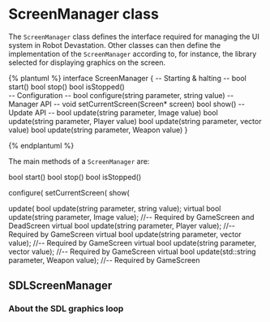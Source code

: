 # ScreenManager class
The `ScreenManager` class defines the interface required for managing the UI system in Robot Devastation. Other classes can then define the implementation of the `ScreenManager` according to, for instance, the library selected for displaying graphics on the screen.

{% plantuml %}
interface ScreenManager {
-- Starting & halting --
bool start()
bool stop()
bool isStopped()       
-- Configuration --
bool configure(string parameter, string value)
-- Manager API --
void setCurrentScreen(Screen* screen)
bool show()
-- Update API --
bool update(string parameter, Image value)
bool update(string parameter, Player value)
bool update(string parameter, vector<Target> value)
bool update(string parameter, Weapon value)
}

{% endplantuml %}


The main methods of a `ScreenManager` are:

bool start()
bool stop()
bool isStopped() 

configure(
setCurrentScreen(
show(

update(
        bool update(string parameter, string value);
        virtual bool update(string parameter, Image value); //-- Required by GameScreen and DeadScreen
        virtual bool update(string parameter, Player value); //-- Required by GameScreen
        virtual bool update(string parameter, vector<Player> value); //-- Required by GameScreen
        virtual bool update(string parameter, vector<Target> value); //-- Required by GameScreen
        virtual bool update(std::string parameter, Weapon value); //-- Required by GameScreen


## SDLScreenManager

### About the SDL graphics loop


